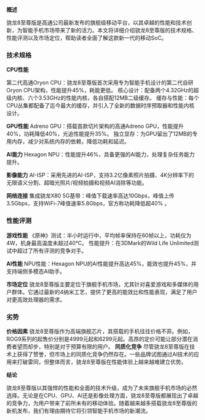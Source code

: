 **概述**

骁龙8至尊版是高通公司最新发布的旗舰级移动平台，以其卓越的性能和技术创新，为智能手机市场带来了新的活力。本文将详细介绍骁龙8至尊版的技术规格、性能评测以及市场定位，帮助读者全面了解这款新一代的移动SoC。
### 技术规格
**CPU性能**

第二代高通Oryon CPU：骁龙8至尊版首次采用专为智能手机设计的第二代自研Oryon CPU架构，性能提升45%，耗能更低。
核心设计：配备两个4.32GHz的超级内核、六个3.53GHz的性能内核，各自搭配12MB二级缓存。
缓存与性能：每个CPU丛集都配备了迄今最大的缓存，并引入了全新的数据时序预取器和性能内核设计。

**GPU性能**
Adreno GPU：搭载首款切片架构的高通Adreno GPU，性能提升40%，功耗降低40%，光追性能提升35%。
独立显存：为GPU留出了12MB的专用内存，减少对系统内存的依赖，降低功耗和延迟。

**AI能力**
Hexagon NPU：性能提升46%，具备更强的AI能力，处理复杂任务能力提升。

**影像能力**
AI-ISP：采用先进的AI-ISP，支持3.2亿像素照片拍摄、4K分辨率下的无限语义分割、超暗光照片/视频拍摄和视频AI消除等功能。

**网络连接**
集成骁龙X80 5G基带：峰值下载速率高达10Gbps，峰值上传3.5Gbps，支持WiFi-7峰值速率5.8Gbps，官方称功耗降低超40% 。

### 性能评测
**游戏性能**
《原神》测试：半小时运行中，平均帧率保持在60帧以上，功耗仅为4W，机身最高温度未超过40℃。
性能提升：在3DMark的Wild Life Unlimited测试中超过了所有评测的竞争对手。

**AI性能**
NPU性能：Hexagon NPU的AI性能提升高达45%，能效也提升45%，并支持端侧多模态AI助手。

**市场定位**
骁龙8至尊版主要定位于旗舰手机市场，尤其针对喜爱游戏和多媒体的用户群体。它通过最新的4纳米工艺，提供了更高的能效比和性能表现，满足了用户对更高效处理器的需求。

### 劣势
**价格因素**
骁龙8至尊版作为高端旗舰芯片，其搭载的手机往往价格不菲。例如，ROG9系列的起售价分别是4999元起和6299元起。高昂的定价可能让部分潜在消费者望而却步，特别是对于预算有限的用户。
**同质化竞争**
尽管骁龙8至尊版在技术上获得了赞誉，但市场上的同质化竞争仍然存在。一些品牌试图通过AI技术的应用来打破雷同，但整体而言，骁龙8至尊版在性能体验上越来越难建立优势。

**结论**

骁龙8至尊版以其强悍的性能和全面的技术升级，成为了未来旗舰手机市场的必然选择。无论是在CPU、GPU、AI还是影像处理方面，骁龙8至尊版都展现出了卓越的竞争力，为用户带来了前所未有的移动体验。随着越来越多搭载骁龙8至尊版的新机发布，我们有理由期待它将引领智能手机市场的新潮流。